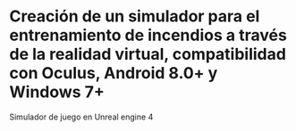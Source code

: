 # Creación de un simulador para el entrenamiento de incendios a través de la realidad virtual, compatibilidad con Oculus, Android 8.0+ y Windows 7+
Simulador de juego en Unreal engine 4

